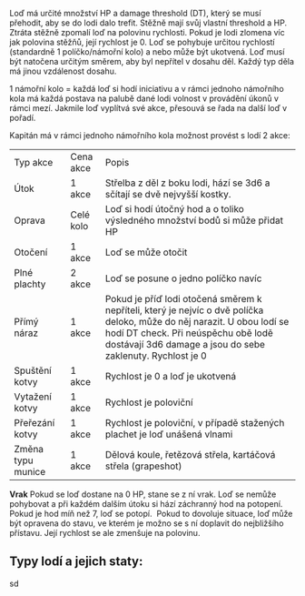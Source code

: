 Loď má určité množství HP a damage threshold (DT), který se musí přehodit, aby se do lodi dalo trefit. Stěžně mají svůj vlastní threshold a HP. Ztráta stěžně zpomalí loď na polovinu rychlosti. Pokud je lodi zlomena víc jak polovina stěžňů, její rychlost je 0.
Loď se pohybuje určitou rychlostí (standardně 1 políčko/námořní kolo) a nebo může být ukotvená.
Loď musí být natočena určitým směrem, aby byl nepřítel v dosahu děl. Každý typ děla má jinou vzdálenost dosahu.

1 námořní kolo = každá loď si hodí iniciativu a v rámci jednoho námořního kola má každá postava na palubě dané lodi volnost v provádění úkonů v rámci mezí. Jakmile loď vyplítvá své akce, přesouvá se řada na další loď v pořadí.

Kapitán má v rámci jednoho námořního kola možnost provést s lodí 2 akce:

|   |   |   |
|---|---|---|
|Typ akce|Cena akce|Popis|
|Útok|1 akce|Střelba z děl z boku lodi, hází se 3d6 a sčítají se dvě nejvyšší kostky.|
|Oprava|Celé kolo|Loď si hodí útočný hod a o toliko výsledného množství bodů si může přidat HP|
|Otočení|1 akce|Loď se může otočit|
|Plné plachty|2 akce|Loď se posune o jedno políčko navíc|
|Přímý náraz|1 akce|Pokud je příď lodi otočená směrem k nepříteli, který je nejvíc o dvě políčka deloko, může do něj narazit. U obou lodí se hodí DT check. Při neúspěchu obě lodě dostávají 3d6 damage a jsou do sebe zaklenuty. Rychlost je 0|
|Spuštění kotvy|1 akce|Rychlost je 0 a loď je ukotvená|
|Vytažení kotvy|1 akce|Rychlost je poloviční|
|Přeřezání kotvy|1 akce|Rychlost je poloviční, v případě stažených plachet je loď unášená vlnami|
|Změna typu munice|1 akce|Dělová koule, řetězová střela, kartáčová střela (grapeshot)|
**Vrak**
Pokud se loď dostane na 0 HP, stane se z ní vrak. Loď se nemůže pohybovat a při každém dalším útoku si hází záchranný hod na potopení. Pokud je hod míň než 7, loď se potopí. 
Pokud to dovoluje situace, loď může být opravena do stavu, ve kterém je možno se s ní doplavit do nejbližšího přístavu. Její rychlost se ale zmenšuje na polovinu.
 

## Typy lodí a jejich staty:

sd